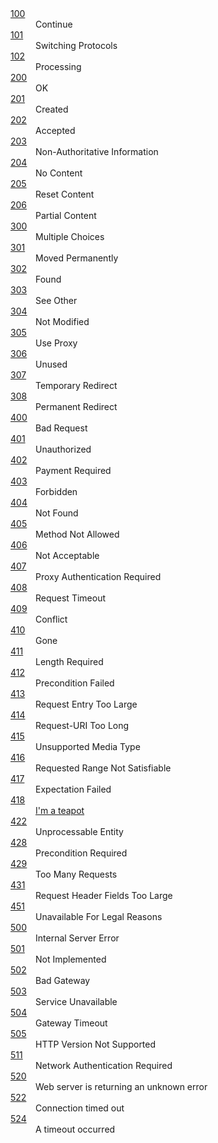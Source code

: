 <dl>
        <dt><a href="https://httpstat.us/100">100</a></dt>
        <dd>
Continue        </dd>
        <dt><a href="https://httpstat.us/101">101</a></dt>
        <dd>
Switching Protocols        </dd>
        <dt><a href="https://httpstat.us/102">102</a></dt>
        <dd>
Processing        </dd>
        <dt><a href="https://httpstat.us/200">200</a></dt>
        <dd>
OK        </dd>
        <dt><a href="https://httpstat.us/201">201</a></dt>
        <dd>
Created        </dd>
        <dt><a href="https://httpstat.us/202">202</a></dt>
        <dd>
Accepted        </dd>
        <dt><a href="https://httpstat.us/203">203</a></dt>
        <dd>
Non-Authoritative Information        </dd>
        <dt><a href="https://httpstat.us/204">204</a></dt>
        <dd>
No Content        </dd>
        <dt><a href="https://httpstat.us/205">205</a></dt>
        <dd>
Reset Content        </dd>
        <dt><a href="https://httpstat.us/206">206</a></dt>
        <dd>
Partial Content        </dd>
        <dt><a href="https://httpstat.us/300">300</a></dt>
        <dd>
Multiple Choices        </dd>
        <dt><a href="https://httpstat.us/301">301</a></dt>
        <dd>
Moved Permanently        </dd>
        <dt><a href="https://httpstat.us/302">302</a></dt>
        <dd>
Found        </dd>
        <dt><a href="https://httpstat.us/303">303</a></dt>
        <dd>
See Other        </dd>
        <dt><a href="https://httpstat.us/304">304</a></dt>
        <dd>
Not Modified        </dd>
        <dt><a href="https://httpstat.us/305">305</a></dt>
        <dd>
Use Proxy        </dd>
        <dt><a href="https://httpstat.us/306">306</a></dt>
        <dd>
Unused        </dd>
        <dt><a href="https://httpstat.us/307">307</a></dt>
        <dd>
Temporary Redirect        </dd>
        <dt><a href="https://httpstat.us/308">308</a></dt>
        <dd>
Permanent Redirect        </dd>
        <dt><a href="https://httpstat.us/400">400</a></dt>
        <dd>
Bad Request        </dd>
        <dt><a href="https://httpstat.us/401">401</a></dt>
        <dd>
Unauthorized        </dd>
        <dt><a href="https://httpstat.us/402">402</a></dt>
        <dd>
Payment Required        </dd>
        <dt><a href="https://httpstat.us/403">403</a></dt>
        <dd>
Forbidden        </dd>
        <dt><a href="https://httpstat.us/404">404</a></dt>
        <dd>
Not Found        </dd>
        <dt><a href="https://httpstat.us/405">405</a></dt>
        <dd>
Method Not Allowed        </dd>
        <dt><a href="https://httpstat.us/406">406</a></dt>
        <dd>
Not Acceptable        </dd>
        <dt><a href="https://httpstat.us/407">407</a></dt>
        <dd>
Proxy Authentication Required        </dd>
        <dt><a href="https://httpstat.us/408">408</a></dt>
        <dd>
Request Timeout        </dd>
        <dt><a href="https://httpstat.us/409">409</a></dt>
        <dd>
Conflict        </dd>
        <dt><a href="https://httpstat.us/410">410</a></dt>
        <dd>
Gone        </dd>
        <dt><a href="https://httpstat.us/411">411</a></dt>
        <dd>
Length Required        </dd>
        <dt><a href="https://httpstat.us/412">412</a></dt>
        <dd>
Precondition Failed        </dd>
        <dt><a href="https://httpstat.us/413">413</a></dt>
        <dd>
Request Entry Too Large        </dd>
        <dt><a href="https://httpstat.us/414">414</a></dt>
        <dd>
Request-URI Too Long        </dd>
        <dt><a href="https://httpstat.us/415">415</a></dt>
        <dd>
Unsupported Media Type        </dd>
        <dt><a href="https://httpstat.us/416">416</a></dt>
        <dd>
Requested Range Not Satisfiable        </dd>
        <dt><a href="https://httpstat.us/417">417</a></dt>
        <dd>
Expectation Failed        </dd>
        <dt><a href="https://httpstat.us/418">418</a></dt>
        <dd>
            <a href="https://www.ietf.org/rfc/rfc2324.txt" target="_blank" title="I'm a teapot">I'm a teapot</a>
        </dd>
        <dt><a href="https://httpstat.us/422">422</a></dt>
        <dd>
Unprocessable Entity        </dd>
        <dt><a href="https://httpstat.us/428">428</a></dt>
        <dd>
Precondition Required        </dd>
        <dt><a href="https://httpstat.us/429">429</a></dt>
        <dd>
Too Many Requests        </dd>
        <dt><a href="https://httpstat.us/431">431</a></dt>
        <dd>
Request Header Fields Too Large        </dd>
        <dt><a href="https://httpstat.us/451">451</a></dt>
        <dd>
Unavailable For Legal Reasons        </dd>
        <dt><a href="https://httpstat.us/500">500</a></dt>
        <dd>
Internal Server Error        </dd>
        <dt><a href="https://httpstat.us/501">501</a></dt>
        <dd>
Not Implemented        </dd>
        <dt><a href="https://httpstat.us/502">502</a></dt>
        <dd>
Bad Gateway        </dd>
        <dt><a href="https://httpstat.us/503">503</a></dt>
        <dd>
Service Unavailable        </dd>
        <dt><a href="https://httpstat.us/504">504</a></dt>
        <dd>
Gateway Timeout        </dd>
        <dt><a href="https://httpstat.us/505">505</a></dt>
        <dd>
HTTP Version Not Supported        </dd>
        <dt><a href="https://httpstat.us/511">511</a></dt>
        <dd>
Network Authentication Required        </dd>
        <dt><a href="https://httpstat.us/520">520</a></dt>
        <dd>
Web server is returning an unknown error        </dd>
        <dt><a href="https://httpstat.us/522">522</a></dt>
        <dd>
Connection timed out        </dd>
        <dt><a href="https://httpstat.us/524">524</a></dt>
        <dd>
A timeout occurred        </dd>
</dl>